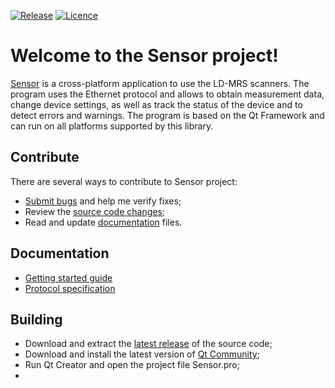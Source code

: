 [![Release](https://img.shields.io/badge/Release-v1.0.0-brightgreen.svg)](https://github.com/Grandbrain/Sensor/releases)
[![Licence](https://img.shields.io/badge/Licence-MIT-blue.svg)](https://github.com/Grandbrain/Sensor/blob/master/LICENSE)

# Welcome to the Sensor project!

[Sensor](https://github.com/Grandbrain/Sensor) is a cross-platform application to use the LD-MRS scanners. The program uses the Ethernet protocol and allows to obtain measurement data, change device settings, as well as track the status of the device and to detect errors and warnings. The program is based on the Qt Framework and can run on all platforms supported by this library.


## Contribute

There are several ways to contribute to Sensor project:
* [Submit bugs](https://github.com/Grandbrain/Sensor/issues) and help me verify fixes;
* Review the [source code changes](https://github.com/Grandbrain/Sensor/pulls);
* Read and update [documentation](https://github.com/Grandbrain/Sensor/tree/master/Docs) files.


## Documentation

*  [Getting started guide](https://github.com/Grandbrain/Sensor/blob/master/Docs/Ethernet(en).pdf)
*  [Protocol specification](https://github.com/Grandbrain/Sensor/blob/master/Docs/Ethernet(en).pdf)


## Building

*  Download and extract the [latest release](https://github.com/Grandbrain/Sensor/releases) of the source code;
*  Download and install the latest version of [Qt Community](https://www.qt.io/ru/download-open-source);
*  Run Qt Creator and open the project file Sensor.pro;
*  
